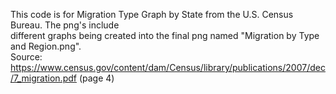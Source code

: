 This code is for Migration Type Graph by State from the U.S. Census Bureau. The png's include  
different graphs being created into the final png named "Migration by Type and Region.png".  
Source: https://www.census.gov/content/dam/Census/library/publications/2007/dec/7_migration.pdf (page 4)
